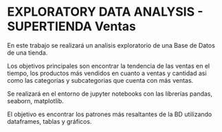 # EXPLORATORY DATA ANALYSIS - SUPERTIENDA Ventas

En este trabajo se realizará un analisis exploratorio de una Base de Datos de una tienda. 

Los objetivos principales son encontrar la tendencia de las ventas en el tiempo, los productos más vendidos en cuanto a ventas y cantidad asi como las categorias y subcategorias que cuenta con más ventas.

Se realizará en el entorno de jupyter notebooks con las librerías pandas, seaborn, matplotlib.

El objetivo es encontrar los patrones más resaltantes de la BD utilizando dataframes, tablas y gráficos.
